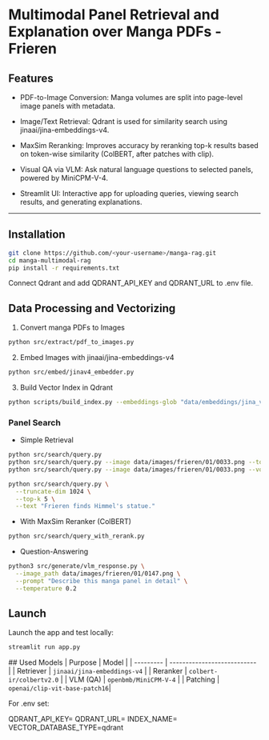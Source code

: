 # Multimodal Panel Retrieval and Explanation over Manga PDFs - Frieren

## Features

* PDF-to-Image Conversion: Manga volumes are split into page-level image panels with metadata.

* Image/Text Retrieval: Qdrant is used for similarity search using jinaai/jina-embeddings-v4.

* MaxSim Reranking: Improves accuracy by reranking top-k results based on token-wise similarity (ColBERT, after patches with clip).

* Visual QA via VLM: Ask natural language questions to selected panels, powered by MiniCPM-V-4.

* Streamlit UI: Interactive app for uploading queries, viewing search results, and generating explanations.

---

## Installation

```bash
git clone https://github.com/<your-username>/manga-rag.git
cd manga-multimodal-rag
pip install -r requirements.txt
```

Connect Qdrant and add QDRANT_API_KEY and QDRANT_URL to .env file.


## Data Processing and Vectorizing

1. Convert manga PDFs to Images
```bash
python src/extract/pdf_to_images.py
```

2. Embed Images with jinaai/jina-embeddings-v4
```bash
python src/embed/jinav4_embedder.py
```

3. Build Vector Index in Qdrant
```bash
python scripts/build_index.py --embeddings-glob "data/embeddings/jina_v4/vol_01.jsonl"
```

### Panel Search

* Simple Retrieval
```bash
python src/search/query.py
python src/search/query.py --image data/images/frieren/01/0033.png --top-k 5 --truncate-dim 1024
python src/search/query.py --image data/images/frieren/01/0033.png --volume 01

python src/search/query.py \
  --truncate-dim 1024 \
  --top-k 5 \
  --text "Frieren finds Himmel's statue."
```

* With MaxSim Reranker (ColBERT)
```bash
python src/search/query_with_rerank.py
```

* Question-Answering
```bash
python3 src/generate/vlm_response.py \
  --image_path data/images/frieren/01/0147.png \
  --prompt "Describe this manga panel in detail" \
  --temperature 0.2
```

## Launch 
Launch the app and test locally:
```bash
streamlit run app.py
```

## Used Models
| Purpose   | Model                       |
| --------- | --------------------------- |
| Retriever | `jinaai/jina-embeddings-v4` |
| Reranker  | `colbert-ir/colbertv2.0`    |
| VLM (QA)  | `openbmb/MiniCPM-V-4`       |
| Patching  |  `openai/clip-vit-base-patch16`|

For .env set:

QDRANT_API_KEY=
QDRANT_URL=
INDEX_NAME=
VECTOR_DATABASE_TYPE=qdrant